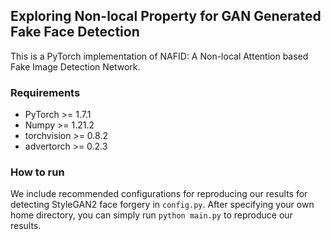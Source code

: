 ## Exploring Non-local Property for GAN Generated Fake Face Detection

This is a PyTorch implementation of NAFID: A Non-local Attention based Fake Image
Detection Network.

### Requirements
* PyTorch >= 1.7.1
* Numpy >= 1.21.2
* torchvision >= 0.8.2
* advertorch >= 0.2.3

### How to run
We include recommended configurations for reproducing our results for detecting StyleGAN2 face forgery in `config.py`.
After specifying your own home directory, you can simply run `python main.py` to reproduce our results.